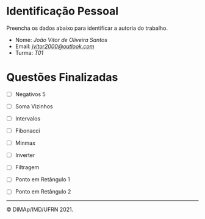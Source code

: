 ﻿# Identificação Pessoal

Preencha os dados abaixo para identificar a autoria do trabalho.

- Nome: *João Vitor de Oliveira Santos*
- Email: *jvitor2000@outlook.com*
- Turma: *T01*

# Questões Finalizadas

- [ ] Negativos 5
- [ ] Soma Vizinhos
- [ ] Intervalos
- [ ] Fibonacci
- [ ] Minmax
- [ ] Inverter
- [ ] Filtragem
- [ ] Ponto em Retângulo 1
- [ ] Ponto em Retângulo 2


--------
&copy; DIMAp/IMD/UFRN 2021.
